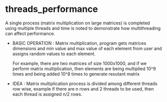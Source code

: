 # threads_performance
A single process (matrix multiplication on large matrices) is completed using multiple threads and time is noted to demonstrate how multithreading can affect performance.

* BASIC OPERATION : 
  Matrix multiplication, program gets matrices dimensions and min value and max value of each element from user and assigns random values to each element.

  For example, there are two matrices of size 1000x1000, and if we perform matrix multiplication, then elements are being multiplied 10^9 times and being added 10^8 times to generate resutant matrix

* IDEA : 
  Matrix multiplication process is divided among different threads row wise, example if there are n rows and 2 threads to be used, then each thread is assigned n/2 rows.
